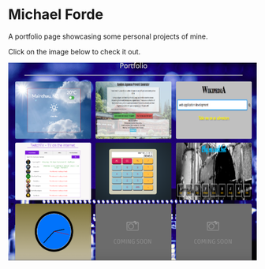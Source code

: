 # Michael Forde

A portfolio page showcasing some personal projects of mine.

Click on the image below to check it out.

[![portfolio](https://github.com/humanforklift/humanforklift.github.io/blob/master/images/portfolio-screenshot.png)](https://humanforklift.github.io/)
